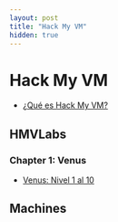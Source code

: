 ```yaml
---
layout: post
title: "Hack My VM"
hidden: true
---
```


# Hack My VM

- [¿Qué es Hack My VM?](/posts/que-eshackmyvm/)

## HMVLabs

### Chapter 1: Venus

- [Venus: Nivel 1 al 10](/posts/venuslevel1-10/)

## Machines